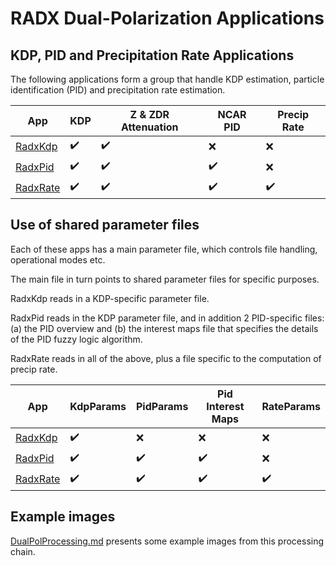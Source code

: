 # RADX Dual-Polarization Applications

## KDP, PID and Precipitation Rate Applications

The following applications form a group that handle KDP estimation, particle identification (PID) and precipitation rate estimation.

| App                       | KDP                | Z & ZDR Attenuation | NCAR PID           | Precip Rate        |
| -------------             | ------------------ | ------------------- | ------------------ | ------------------ |
| [RadxKdp](./RadxKdp.md)   | :heavy_check_mark: | :heavy_check_mark:  | :x:                | :x:                |
| [RadxPid](./RadxPid.md)   | :heavy_check_mark: | :heavy_check_mark:  | :heavy_check_mark: | :x:                |
| [RadxRate](./RadxRate.md) | :heavy_check_mark: | :heavy_check_mark:  | :heavy_check_mark: | :heavy_check_mark: |

## Use of shared parameter files

Each of these apps has a main parameter file, which controls file handling, operational modes etc.

The main file in turn points to shared parameter files for specific purposes.

RadxKdp reads in a KDP-specific parameter file.

RadxPid reads in the KDP parameter file, and in addition 2 PID-specific files: (a) the PID overview and (b) the interest maps file that specifies the details of the PID fuzzy logic algorithm.

RadxRate reads in all of the above, plus a file specific to the computation of precip rate.

| App                       | KdpParams          | PidParams           | Pid Interest Maps  | RateParams         |
| -------------             | ------------------ | ------------------- | ------------------ | ------------------ |
| [RadxKdp](./RadxKdp.md)   | :heavy_check_mark: | :x:                 | :x:                | :x:                |
| [RadxPid](./RadxPid.md)   | :heavy_check_mark: | :heavy_check_mark:  | :heavy_check_mark: | :x:                |
| [RadxRate](./RadxRate.md) | :heavy_check_mark: | :heavy_check_mark:  | :heavy_check_mark: | :heavy_check_mark: |

## Example images

[DualPolProcessing.md](./DualPolProcessing.md) presents some example images from this processing chain.





